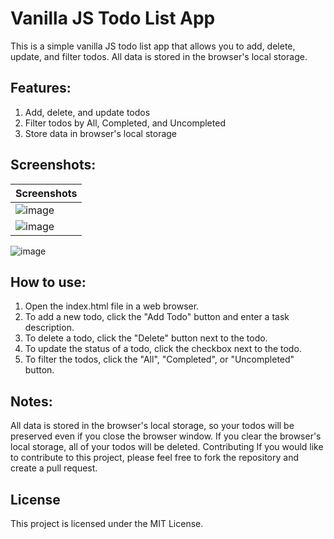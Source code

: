 # Vanilla JS Todo List App

This is a simple vanilla JS todo list app that allows you to add, delete, update, and filter todos. All data is stored in the browser's local storage.

## Features:

1. Add, delete, and update todos
2. Filter todos by All, Completed, and Uncompleted
3. Store data in browser's local storage

## Screenshots:
Screenshots  |
------------- |
![image](https://github.com/sonvir249/vanilla-js-todolist/assets/28830195/8dcaa2ea-575d-4b80-84fb-93932ad74aa0) |
![image](https://github.com/sonvir249/vanilla-js-todolist/assets/28830195/ae531823-b722-45b5-95c6-46553199c26c) |
![image](https://github.com/sonvir249/vanilla-js-todolist/assets/28830195/dbad34b4-4c7c-489c-bad1-f596cfbe346e)


## How to use:

1. Open the index.html file in a web browser.
2. To add a new todo, click the "Add Todo" button and enter a task description.
3. To delete a todo, click the "Delete" button next to the todo.
4. To update the status of a todo, click the checkbox next to the todo.
5. To filter the todos, click the "All", "Completed", or "Uncompleted" button.

## Notes:

All data is stored in the browser's local storage, so your todos will be preserved even if you close the browser window.
If you clear the browser's local storage, all of your todos will be deleted.
Contributing
If you would like to contribute to this project, please feel free to fork the repository and create a pull request.

## License
This project is licensed under the MIT License.
